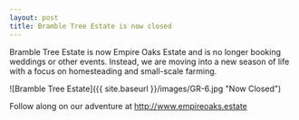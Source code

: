 ```yaml
---
layout: post
title: Bramble Tree Estate is now closed
---
```


Bramble Tree Estate is now Empire Oaks Estate and is no longer booking weddings or other events. Instead, we are moving into a new season of life with a focus on homesteading and small-scale farming.

![Bramble Tree Estate]({{ site.baseurl }}/images/GR-6.jpg "Now Closed")

Follow along on our adventure at <http://www.empireoaks.estate>
<!--more-->
